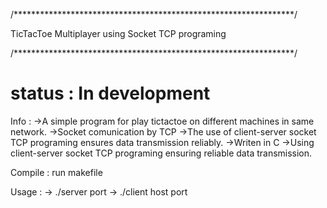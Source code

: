 /****************************************************************/

TicTacToe Multiplayer using Socket TCP programing

/****************************************************************/

status : In development
========================


Info :
      ->A simple program for play tictactoe on different machines in same network.
      ->Socket comunication by TCP
      ->The use of client-server socket TCP programing ensures data transmission reliably.
      ->Writen in C
      ->Using client-server socket TCP programing ensuring reliable data transmission.



Compile : run makefile     
  

      
Usage :
      -> ./server port
      -> ./client host port
      
      
 

